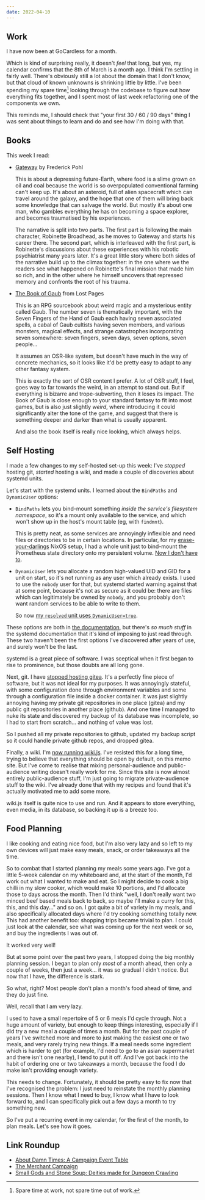 ```yaml
---
date: 2022-04-10
---
```


## Work

I have now been at GoCardless for a month.

Which is kind of surprising really, it doesn't *feel* that long, but
yes, my calendar confirms that the 8th of March is a month ago.  I
think I'm settling in fairly well.  There's obviously still a lot
about the domain that I don't know, but that cloud of known unknowns
is shrinking little by little.  I've been spending my spare
time[^spare] looking through the codebase to figure out how everything
fits together, and I spent most of last week refactoring one of the
components we own.

This reminds me, I should check that "your first 30 / 60 / 90 days"
thing I was sent about things to learn and do and see how I'm doing
with that.

[^spare]: Spare time at work, not spare time out of work.


## Books

This week I read:

- [Gateway][] by Frederick Pohl

  This is about a depressing future-Earth, where food is a slime grown
  on oil and coal because the world is so overpopulated conventional
  farming can't keep up.  It's about an asteroid, full of alien
  spacecraft which can travel around the galaxy, and the hope that one
  of them will bring back some knowledge that can salvage the world.
  But mostly it's about one man, who gambles everything he has on
  becoming a space explorer, and becomes traumatised by his
  experiences.

  The narrative is split into two parts.  The first part is following
  the main character, Robinette Broadhead, as he moves to Gateway and
  starts his career there.  The second part, which is interleaved with
  the first part, is Robinette's discussions about these experiences
  with his robotic psychiatrist many years later.  It's a great little
  story where both sides of the narrative build up to the climax
  together: in the one where we the readers see what happened on
  Robinette's final mission that made him so rich, and in the other
  where he himself uncovers that repressed memory and confronts the
  root of his trauma.

- [The Book of Gaub][] from Lost Pages

  This is an RPG sourcebook about weird magic and a mysterious entity
  called Gaub.  The number seven is thematically important, with the
  Seven Fingers of the Hand of Gaub each having seven associated
  spells, a cabal of Gaub cultists having seven members, and various
  monsters, magical effects, and strange catastrophes incorporating
  seven somewhere: seven fingers, seven days, seven options, seven
  people...

  It assumes an OSR-like system, but doesn't have much in the way of
  concrete mechanics, so it looks like it'd be pretty easy to adapt to
  any other fantasy system.

  This is exactly the sort of OSR content I prefer.  A lot of OSR
  stuff, I feel, goes way to far towards the weird, in an attempt to
  stand out.  But if everything is bizarre and trope-subverting, then
  it loses its impact.  The Book of Gaub is close enough to your
  standard fantasy to fit into most games, but is also just slightly
  *weird*, where introducing it could significantly alter the tone of
  the game, and suggest that there is something deeper and darker than
  what is usually apparent.

  And also the book itself is really nice looking, which always helps.

[Gateway]: https://en.wikipedia.org/wiki/Gateway_(novel)
[The Book of Gaub]: https://shop.lostpages.co.uk/products/the-book-of-gaub-print-pdf-soundtrack


## Self Hosting

I made a few changes to my self-hosted set-up this week: I've
*stopped* hosting git, *started* hosting a wiki, and made a couple of
discoveries about systemd units.

Let's start with the systemd units.  I learned about the `BindPaths`
and `DynamicUser` options:

- `BindPaths` lets you bind-mount something *inside the service's
  filesystem namespace*, so it's a mount only available to the
  service, and which won't show up in the host's mount table (eg, with
  `findmnt`).

  This is pretty neat, as some services are annoyingly inflexible and
  need files or directories to be in certain locations.  In
  particular, for my [erase-your-darlings][] NixOS setup, I had a
  whole unit just to bind-mount the Prometheus state directory onto my
  persistent volume.  [Now I don't have to][].

- `DynamicUser` lets you allocate a random high-valued UID and GID for
  a unit on start, so it's not running as any user which already
  exists.  I used to use the `nobody` user for that, but systemd
  started warning against that at some point, because it's not as
  secure as it could be: there are files which can legitimately be
  owned by `nobody`, and you probably don't want random services to be
  able to write to them.

  So now [my `resolved` unit uses `DynamicUser=true`][].

These options are both in [the documentation][], but there's *so much
stuff* in the systemd documentation that it's kind of imposing to just
read through.  These two haven't been the first options I've
discovered after years of use, and surely won't be the last.

systemd is a great piece of software.  I was sceptical when it first
began to rise to prominence, but those doubts are all long gone.

Next, git.  I have [stopped hosting gitea][].  It's a perfectly fine
piece of software, but it was not ideal for my purposes.  It was
annoyingly stateful, with some configuration done through environment
variables and some through a configuration file inside a docker
container.  It was just slightly annoying having my private git
repositories in one place (gitea) and my public git repositories in
another place (github).  And one time I managed to nuke its state and
discovered my backup of its database was incomplete, so I had to start
from scratch... and nothing of value was lost.

So I pushed all my private repositories to github, updated my backup
script so it could handle private github repos, and dropped gitea.

Finally, a wiki.  I'm [now running wiki.js][].  I've resisted this for
a long time, trying to believe that everything should be open by
default, on this memo site.  But I've come to realise that mixing
personal-audience and public-audience writing doesn't really work for
me.  Since this site is now almost entirely public-audience stuff, I'm
just going to migrate private-audience stuff to the wiki.  I've
already done that with my recipes and found that it's actually
motivated me to add some more.

wiki.js itself is quite nice to use and run.  And it appears to store
everything, even media, in its database, so backing it up is a breeze
too.

[erase-your-darlings]: https://grahamc.com/blog/erase-your-darlings
[Now I don't have to]: https://github.com/barrucadu/nixfiles/pull/79
[my `resolved` unit uses `DynamicUser=true`]: https://github.com/barrucadu/nixfiles/pull/77
[the documentation]: https://www.freedesktop.org/software/systemd/man/systemd.exec.html
[stopped hosting gitea]: https://github.com/barrucadu/nixfiles/pull/83
[now running wiki.js]: https://github.com/barrucadu/nixfiles/pull/80


## Food Planning

I like cooking and eating nice food, but I'm also very lazy and so
left to my own devices will just make easy meals, snack, or order
takeaways all the time.

So to combat that I started planning my meals some years ago.  I've
got a little 5-week calendar on my whiteboard and, at the start of the
month, I'd work out what I wanted to make and eat.  So I might decide
to cook a big chilli in my slow cooker, which would make 10 portions,
and I'd allocate those to days across the month.  Then I'd think
"well, I don't really want two minced beef based meals back to back,
so maybe I'll make a curry for this, this, and this day..." and so on.
I got quite a bit of variety in my meals, and also specifically
allocated days where I'd try cooking something totally new.  This had
another benefit too: shopping trips became trivial to plan.  I could
just look at the calendar, see what was coming up for the next week or
so, and buy the ingredients I was out of.

It worked very well!

But at some point over the past two years, I stopped doing the big
monthly planning session.  I began to plan only *most* of a month
ahead, then only a couple of weeks, then just a week... it was so
gradual I didn't notice.  But now that I have, the difference is
stark.

So what, right?  Most people don't plan a month's food ahead of time,
and they do just fine.

Well, recall that I am very lazy.

I used to have a small repertoire of 5 or 6 meals I'd cycle through.
Not a huge amount of variety, but enough to keep things interesting,
especially if I did try a new meal a couple of times a month.  But for
the past couple of years I've switched more and more to just making
the easiest one or two meals, and very rarely trying new things.  If a
meal needs some ingredient which is harder to get (for example, I'd
need to go to an asian supermarket and there isn't one nearby), I tend
to put it off.  And I've got back into the habit of ordering one or
two takeaways a month, because the food I do make isn't providing
enough variety.

This needs to change.  Fortunately, it should be pretty easy to fix
now that I've recognised the problem: I just need to reinstate the
monthly planning sessions.  Then I know what I need to buy, I know
what I have to look forward to, and I can specifically pick out a few
days a month to try something new.

So I've put a recurring event in my calendar, for the first of the
month, to plan meals.  Let's see how it goes.


## Link Roundup

- [About Damn Times: A Campaign Event Table](https://silverarmpress.com/about-damn-time-on-campaign-events-tables/)
- [The Merchant Campaign](https://shadowandfae.blogspot.com/2022/03/the-merchant-campaign.html)
- [Small Gods and Stone Soup: Deities made for Dungeon Crawling](https://orbitalcrypt.blogspot.com/2022/03/small-gods-and-stone-soup-deities-made.html)
